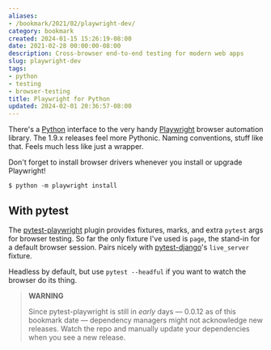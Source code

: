 ```yaml
---
aliases:
- /bookmark/2021/02/playwright-dev/
category: bookmark
created: 2024-01-15 15:26:19-08:00
date: 2021-02-28 00:00:00-08:00
description: Cross-browser end-to-end testing for modern web apps
slug: playwright-dev
tags:
- python
- testing
- browser-testing
title: Playwright for Python
updated: 2024-02-01 20:36:57-08:00
---
```


There's a [Python](../../../card/Python.md) interface to the very handy [Playwright](https://playwright.dev) browser automation library. The 1.9.x releases feel more Pythonic. Naming conventions, stuff like that. Feels much less like just a wrapper.

Don't forget to install browser drivers whenever you install or upgrade Playwright!

````
$ python -m playwright install
````

## With pytest

The [pytest-playwright](https://github.com/microsoft/playwright-pytest) plugin provides fixtures, marks, and extra `pytest` args for browser testing. So far the only fixture I've used is `page`, the stand-in for a default browser session. Pairs nicely with [pytest-django](https://pytest-django.readthedocs.io/)'s `live_server` fixture.

Headless by default, but use `pytest --headful` if you want to watch the browser do its thing.

 > 
 > **WARNING**
>
 > Since pytest-playwright is still in *early* days — 0.0.12 as of this bookmark date — dependency managers might not acknowledge new releases. Watch the repo and manually update your dependencies when you see a new release.